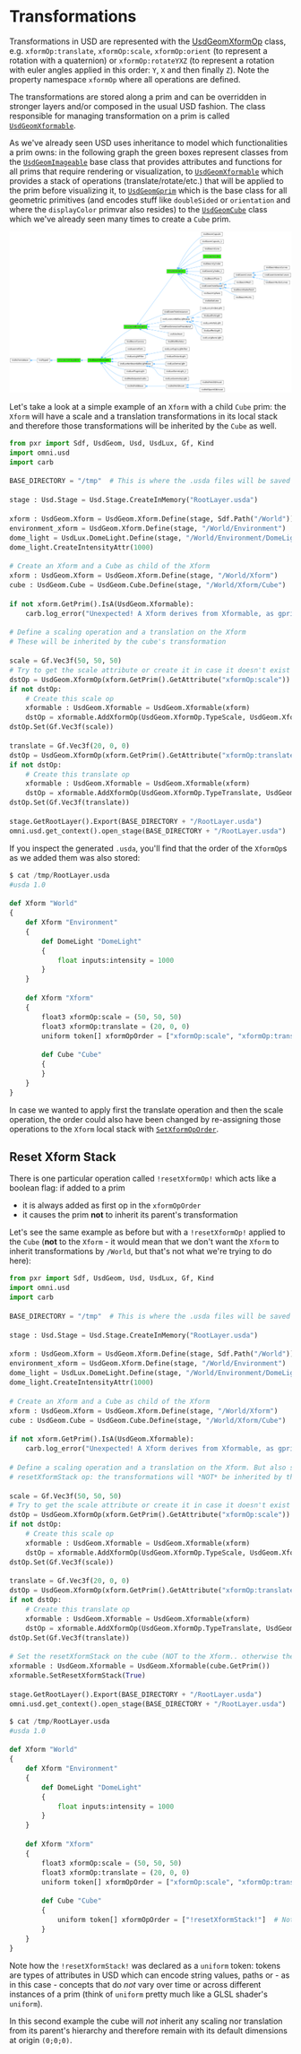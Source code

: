 # Transformations

Transformations in USD are represented with the [UsdGeomXformOp](https://openusd.org/dev/api/class_usd_geom_xform_op.html) class, e.g. `xformOp:translate`, `xformOp:scale`, `xformOp:orient` (to represent a rotation with a quaternion) or `xformOp:rotateYXZ` (to represent a rotation with euler angles applied in this order: `Y`, `X` and then finally `Z`). Note the property namespace `xformOp` where all operations are defined.

The transformations are stored along a prim and can be overridden in stronger layers and/or composed in the usual USD fashion. The class responsible for managing transformation on a prim is called [`UsdGeomXformable`](https://openusd.org/dev/api/class_usd_geom_xformable.html).

As we've already seen USD uses inheritance to model which functionalities a prim owns: in the following graph the green boxes represent classes from the [`UsdGeomImageable`](https://openusd.org/dev/api/class_usd_geom_imageable.html) base class that provides attributes and functions for all prims that require rendering or visualization, to [`UsdGeomXformable`](https://openusd.org/dev/api/class_usd_geom_xformable.html) which provides a stack of operations (translate/rotate/etc.) that will be applied to the prim before visualizing it, to [`UsdGeomGprim`](https://openusd.org/dev/api/class_usd_geom_gprim.html) which is the base class for all geometric primitives (and encodes stuff like `doubleSided` or `orientation` and where the `displayColor` primvar also resides) to the [`UsdGeomCube`](https://openusd.org/dev/api/class_usd_geom_cube.html) class which we've already seen many times to create a `Cube` prim.

![](../images/chapter4/xformable_inheritance_graph.png)

Let's take a look at a simple example of an `Xform` with a child `Cube` prim: the `Xform` will have a scale and a translation transformations in its local stack and therefore those transformations will be inherited by the `Cube` as well.

```py
from pxr import Sdf, UsdGeom, Usd, UsdLux, Gf, Kind
import omni.usd
import carb

BASE_DIRECTORY = "/tmp"  # This is where the .usda files will be saved

stage : Usd.Stage = Usd.Stage.CreateInMemory("RootLayer.usda")

xform : UsdGeom.Xform = UsdGeom.Xform.Define(stage, Sdf.Path("/World"))
environment_xform = UsdGeom.Xform.Define(stage, "/World/Environment")
dome_light = UsdLux.DomeLight.Define(stage, "/World/Environment/DomeLight")
dome_light.CreateIntensityAttr(1000)

# Create an Xform and a Cube as child of the Xform
xform : UsdGeom.Xform = UsdGeom.Xform.Define(stage, "/World/Xform")
cube : UsdGeom.Cube = UsdGeom.Cube.Define(stage, "/World/Xform/Cube")

if not xform.GetPrim().IsA(UsdGeom.Xformable):
    carb.log_error("Unexpected! A Xform derives from Xformable, as gprims do!")

# Define a scaling operation and a translation on the Xform
# These will be inherited by the cube's transformation

scale = Gf.Vec3f(50, 50, 50)
# Try to get the scale attribute or create it in case it doesn't exist yet
dstOp = UsdGeom.XformOp(xform.GetPrim().GetAttribute("xformOp:scale"))
if not dstOp:
    # Create this scale op
    xformable : UsdGeom.Xformable = UsdGeom.Xformable(xform)
    dstOp = xformable.AddXformOp(UsdGeom.XformOp.TypeScale, UsdGeom.XformOp.PrecisionFloat)
dstOp.Set(Gf.Vec3f(scale))

translate = Gf.Vec3f(20, 0, 0)
dstOp = UsdGeom.XformOp(xform.GetPrim().GetAttribute("xformOp:translate"))
if not dstOp:
    # Create this translate op
    xformable : UsdGeom.Xformable = UsdGeom.Xformable(xform)
    dstOp = xformable.AddXformOp(UsdGeom.XformOp.TypeTranslate, UsdGeom.XformOp.PrecisionFloat)
dstOp.Set(Gf.Vec3f(translate))

stage.GetRootLayer().Export(BASE_DIRECTORY + "/RootLayer.usda")
omni.usd.get_context().open_stage(BASE_DIRECTORY + "/RootLayer.usda")
```

If you inspect the generated `.usda`, you'll find that the order of the `XformOp`s as we added them was also stored:

```py
$ cat /tmp/RootLayer.usda
#usda 1.0

def Xform "World"
{
    def Xform "Environment"
    {
        def DomeLight "DomeLight"
        {
            float inputs:intensity = 1000
        }
    }

    def Xform "Xform"
    {
        float3 xformOp:scale = (50, 50, 50)
        float3 xformOp:translate = (20, 0, 0)
        uniform token[] xformOpOrder = ["xformOp:scale", "xformOp:translate"]   # Order is stored

        def Cube "Cube"
        {
        }
    }
}
```

In case we wanted to apply first the translate operation and then the scale operation, the order could also have been changed by re-assigning those operations to the `Xform` local stack with [`SetXformOpOrder`](https://openusd.org/dev/api/class_usd_geom_xformable.html#a4b6dd6e51eb84725c763d064c4f9f3ba).

## Reset Xform Stack

There is one particular operation called `!resetXformOp!` which acts like a boolean flag: if added to a prim

* it is always added as first op in the `xformOpOrder`
* it causes the prim **not** to inherit its parent's transformation

Let's see the same example as before but with a `!resetXformOp!` applied to the `Cube` (**not** to the `Xform` - it would mean that we don't want the `Xform` to inherit transformations by `/World`, but that's not what we're trying to do here):

```py
from pxr import Sdf, UsdGeom, Usd, UsdLux, Gf, Kind
import omni.usd
import carb

BASE_DIRECTORY = "/tmp"  # This is where the .usda files will be saved

stage : Usd.Stage = Usd.Stage.CreateInMemory("RootLayer.usda")

xform : UsdGeom.Xform = UsdGeom.Xform.Define(stage, Sdf.Path("/World"))
environment_xform = UsdGeom.Xform.Define(stage, "/World/Environment")
dome_light = UsdLux.DomeLight.Define(stage, "/World/Environment/DomeLight")
dome_light.CreateIntensityAttr(1000)

# Create an Xform and a Cube as child of the Xform
xform : UsdGeom.Xform = UsdGeom.Xform.Define(stage, "/World/Xform")
cube : UsdGeom.Cube = UsdGeom.Cube.Define(stage, "/World/Xform/Cube")

if not xform.GetPrim().IsA(UsdGeom.Xformable):
    carb.log_error("Unexpected! A Xform derives from Xformable, as gprims do!")

# Define a scaling operation and a translation on the Xform. But also set a
# resetXformStack op: the transformations will *NOT* be inherited by the cube

scale = Gf.Vec3f(50, 50, 50)
# Try to get the scale attribute or create it in case it doesn't exist yet
dstOp = UsdGeom.XformOp(xform.GetPrim().GetAttribute("xformOp:scale"))
if not dstOp:
    # Create this scale op
    xformable : UsdGeom.Xformable = UsdGeom.Xformable(xform)
    dstOp = xformable.AddXformOp(UsdGeom.XformOp.TypeScale, UsdGeom.XformOp.PrecisionFloat)
dstOp.Set(Gf.Vec3f(scale))

translate = Gf.Vec3f(20, 0, 0)
dstOp = UsdGeom.XformOp(xform.GetPrim().GetAttribute("xformOp:translate"))
if not dstOp:
    # Create this translate op
    xformable : UsdGeom.Xformable = UsdGeom.Xformable(xform)
    dstOp = xformable.AddXformOp(UsdGeom.XformOp.TypeTranslate, UsdGeom.XformOp.PrecisionFloat)
dstOp.Set(Gf.Vec3f(translate))

# Set the resetXformStack on the cube (NOT to the Xform.. otherwise the cube would have been affected)
xformable : UsdGeom.Xformable = UsdGeom.Xformable(cube.GetPrim())
xformable.SetResetXformStack(True)

stage.GetRootLayer().Export(BASE_DIRECTORY + "/RootLayer.usda")
omni.usd.get_context().open_stage(BASE_DIRECTORY + "/RootLayer.usda")
```

```py
$ cat /tmp/RootLayer.usda
#usda 1.0

def Xform "World"
{
    def Xform "Environment"
    {
        def DomeLight "DomeLight"
        {
            float inputs:intensity = 1000
        }
    }

    def Xform "Xform"
    {
        float3 xformOp:scale = (50, 50, 50)
        float3 xformOp:translate = (20, 0, 0)
        uniform token[] xformOpOrder = ["xformOp:scale", "xformOp:translate"]

        def Cube "Cube"
        {
            uniform token[] xformOpOrder = ["!resetXformStack!"]  # Note the resetXformStack
        }
    }
}
```

Note how the `!resetXformStack!` was declared as a `uniform` token: tokens are types of attributes in USD which can encode string values, paths or - as in this case - concepts that do _not_ vary over time or across different instances of a prim (think of `uniform` pretty much like a GLSL shader's `uniform`).

In this second example the cube will _not_ inherit any scaling nor translation from its parent's hierarchy and therefore remain with its default dimensions at origin `(0;0;0)`.
